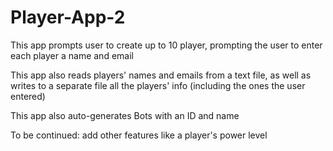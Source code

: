 # Player-App-2
This app prompts user to create up to 10 player, prompting the user to enter each player a name and email

This app also reads players' names and emails from a text file, as well as writes to a separate file all the players' info (including the ones the user entered)

This app also auto-generates Bots with an ID and name

To be continued: add other features like a player's power level
